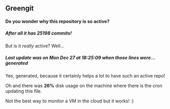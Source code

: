 ## Greengit

#### Do you wonder why this repository is so active?

##### After all it has 25198 commits!

But is it *really* active? Well...

##### Last update was on Mon Dec 27 at 18:25:09 when those lines were... generated

Yes, generated, because it certainly helps a lot to have such an active repo!

Oh and there was **26%** disk usage on the machine
where there is the cron updating this file.

Not the best way to monitor a VM in the cloud but it works! :)
